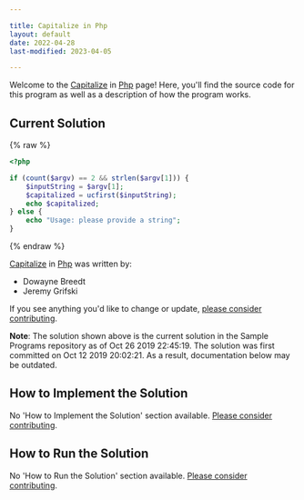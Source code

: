 ```yaml
---

title: Capitalize in Php
layout: default
date: 2022-04-28
last-modified: 2023-04-05

---
```


Welcome to the [Capitalize](https://sampleprograms.io/projects/capitalize) in [Php](https://sampleprograms.io/languages/php) page! Here, you'll find the source code for this program as well as a description of how the program works.

## Current Solution

{% raw %}

```php
<?php

if (count($argv) == 2 && strlen($argv[1])) {
    $inputString = $argv[1];
    $capitalized = ucfirst($inputString);
    echo $capitalized;
} else {
    echo "Usage: please provide a string";
}
```

{% endraw %}

[Capitalize](https://sampleprograms.io/projects/capitalize) in [Php](https://sampleprograms.io/languages/php) was written by:

- Dowayne Breedt
- Jeremy Grifski

If you see anything you'd like to change or update, [please consider contributing](https://github.com/TheRenegadeCoder/sample-programs).

**Note**: The solution shown above is the current solution in the Sample Programs repository as of Oct 26 2019 22:45:19. The solution was first committed on Oct 12 2019 20:02:21. As a result, documentation below may be outdated.

## How to Implement the Solution

No 'How to Implement the Solution' section available. [Please consider contributing](https://github.com/TheRenegadeCoder/sample-programs-website).

## How to Run the Solution

No 'How to Run the Solution' section available. [Please consider contributing](https://github.com/TheRenegadeCoder/sample-programs-website).